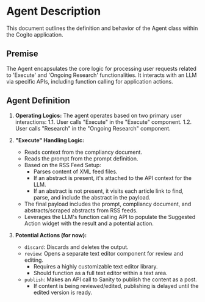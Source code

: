 # Agent Description

This document outlines the definition and behavior of the Agent class within the Cogito application.

## Premise

The Agent encapsulates the core logic for processing user requests related to 'Execute' and 'Ongoing Research' functionalities. It interacts with an LLM via specific APIs, including function calling for application actions.

## Agent Definition

1.  **Operating Logics:** The agent operates based on two primary user interactions:
    1.1.  User calls "Execute" in the "Execute" component.
    1.2.  User calls "Research" in the "Ongoing Research" component.

2.  **"Execute" Handling Logic:**
    *   Reads context from the compliancy document.
    *   Reads the prompt from the prompt definition.
    *   Based on the RSS Feed Setup:
        *   Parses content of XML feed files.
        *   If an abstract is present, it's attached to the API context for the LLM.
        *   If an abstract is not present, it visits each article link to find, parse, and include the abstract in the payload.
    *   The final payload includes the prompt, compliancy document, and abstracts/scraped abstracts from RSS feeds.
    *   Leverages the LLM's function calling API to populate the Suggested Action widget with the result and a potential action.

3.  **Potential Actions (for now):**
    *   `discard`: Discards and deletes the output.
    *   `review`: Opens a separate text editor component for review and editing.
        *   Requires a highly customizable text editor library.
        *   Should function as a full text editor within a text area.
    *   `publish`: Makes an API call to Sanity to publish the content as a post.
        *   If content is being reviewed/edited, publishing is delayed until the edited version is ready.